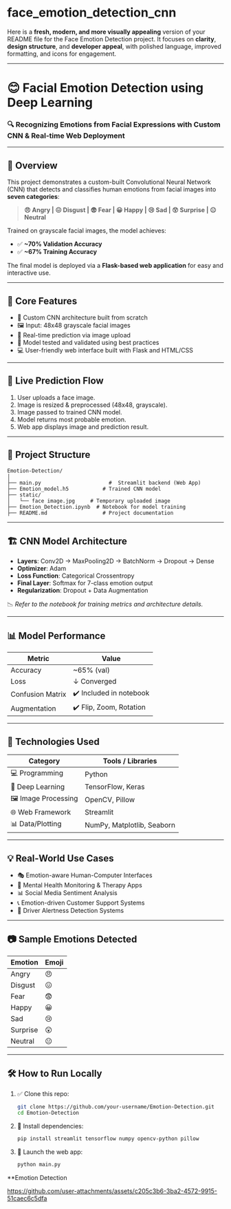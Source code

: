 # face_emotion_detection_cnn
Here is a **fresh, modern, and more visually appealing** version of your README file for the Face Emotion Detection project. It focuses on **clarity**, **design structure**, and **developer appeal**, with polished language, improved formatting, and icons for engagement.

---

# 😊 Facial Emotion Detection using Deep Learning

### 🔍 Recognizing Emotions from Facial Expressions with Custom CNN & Real-time Web Deployment

---

## 📌 Overview

This project demonstrates a custom-built Convolutional Neural Network (CNN) that detects and classifies human emotions from facial images into **seven categories**:

> **😠 Angry | 😖 Disgust | 😨 Fear | 😀 Happy | 😢 Sad | 😲 Surprise | 😐 Neutral**

Trained on grayscale facial images, the model achieves:

* ✅ **\~70% Validation Accuracy**
* ✅ **\~67% Training Accuracy**

The final model is deployed via a **Flask-based web application** for easy and interactive use.

---

## 🧠 Core Features

* 🧱 Custom CNN architecture built from scratch
* 🖼️ Input: 48x48 grayscale facial images
* 🔄 Real-time prediction via image upload
* 🧪 Model tested and validated using best practices
* 💻 User-friendly web interface built with Flask and HTML/CSS

---

## 🚀 Live Prediction Flow

1. User uploads a face image.
2. Image is resized & preprocessed (48x48, grayscale).
3. Image passed to trained CNN model.
4. Model returns most probable emotion.
5. Web app displays image and prediction result.

---

## 🧱 Project Structure

```
Emotion-Detection/
│
├── main.py                      #  Streamlit backend (Web App)
├── Emotion_model.h5           # Trained CNN model            
├── static/
│   └── face image.jpg     # Temporary uploaded image
├── Emotion_Detection.ipynb  # Notebook for model training
├── README.md                  # Project documentation
```

---

## 🏗️ CNN Model Architecture

* **Layers**: Conv2D → MaxPooling2D → BatchNorm → Dropout → Dense
* **Optimizer**: Adam
* **Loss Function**: Categorical Crossentropy
* **Final Layer**: Softmax for 7-class emotion output
* **Regularization**: Dropout + Data Augmentation

📉 *Refer to the notebook for training metrics and architecture details.*

---

## 📊 Model Performance

| Metric           | Value                   |
| ---------------- | ----------------------- |
| Accuracy         | \~65% (val)             |
| Loss             | ↓ Converged             |
| Confusion Matrix | ✔️ Included in notebook |
| Augmentation     | ✔️ Flip, Zoom, Rotation |

---

## 🧪 Technologies Used

| Category             | Tools / Libraries          |
| -------------------- | -------------------------- |
| 💻 Programming       | Python                     |
| 🧠 Deep Learning     | TensorFlow, Keras          |
| 🖼️ Image Processing | OpenCV, Pillow             |
| 🌐 Web Framework     | Streamlit|
| 📊 Data/Plotting     | NumPy, Matplotlib, Seaborn |

---

## 💡 Real-World Use Cases

* 🎭 Emotion-aware Human-Computer Interfaces
* 🧠 Mental Health Monitoring & Therapy Apps
* 📊 Social Media Sentiment Analysis
* 📞 Emotion-driven Customer Support Systems
* 🚗 Driver Alertness Detection Systems

---

## 📷 Sample Emotions Detected

| Emotion  | Emoji |
| -------- | ----- |
| Angry    | 😠    |
| Disgust  | 😖    |
| Fear     | 😨    |
| Happy    | 😀    |
| Sad      | 😢    |
| Surprise | 😲    |
| Neutral  | 😐    |

---

## 🛠️ How to Run Locally

1. ✅ Clone this repo:

   ```bash
   git clone https://github.com/your-username/Emotion-Detection.git
   cd Emotion-Detection
   ```

2. 🔧 Install dependencies:

   ```bash
   pip install streamlit tensorflow numpy opencv-python pillow
   ```

3. 🚀 Launch the web app:

   ```bash
   python main.py
   ```

**Emotion Detection

https://github.com/user-attachments/assets/c205c3b6-3ba2-4572-9915-51caec6c5dfa


